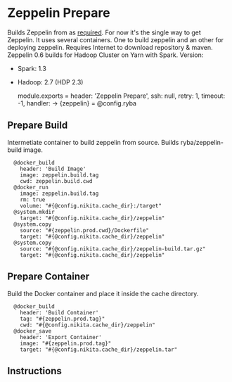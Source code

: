 
# Zeppelin Prepare

Builds Zeppelin from as [required][zeppelin-build]. For now it's the single way to get Zeppelin.
It uses several containers. One to build zeppelin and an other for deploying zeppelin.
Requires Internet to download repository & maven.
Zeppelin 0.6 builds for Hadoop Cluster on Yarn with Spark.
Version:
  - Spark: 1.3
  - Hadoop: 2.7 (HDP 2.3)


    module.exports = header: 'Zeppelin Prepare', ssh: null, retry: 1, timeout: -1, handler: ->
      {zeppelin} = @config.ryba

## Prepare Build

Intermetiate container to build zeppelin from source. Builds ryba/zeppelin-build
image.

      @docker_build
        header: 'Build Image'
        image: zeppelin.build.tag
        cwd: zeppelin.build.cwd
      @docker_run
        image: zeppelin.build.tag
        rm: true
        volume: "#{@config.nikita.cache_dir}:/target"
      @system.mkdir
        target: "#{@config.nikita.cache_dir}/zeppelin"
      @system.copy
        source: "#{zeppelin.prod.cwd}/Dockerfile"
        target: "#{@config.nikita.cache_dir}/zeppelin"
      @system.copy
        source: "#{@config.nikita.cache_dir}/zeppelin-build.tar.gz"
        target: "#{@config.nikita.cache_dir}/zeppelin"

## Prepare Container

Build the Docker container and place it inside the cache directory.

      @docker_build
        header: 'Build Container'
        tag: "#{zeppelin.prod.tag}"
        cwd: "#{@config.nikita.cache_dir}/zeppelin"
      @docker_save
        header: 'Export Container'
        image: "#{zeppelin.prod.tag}"
        target: "#{@config.nikita.cache_dir}/zeppelin.tar"

## Instructions

[zeppelin-build]:http://zeppelin.incubator.apache.org/docs/install/install.html
[github-instruction]:https://github.com/apache/incubator-zeppelin
[hortonwork-instruction]:http://fr.hortonworks.com/blog/introduction-to-data-science-with-apache-spark/
